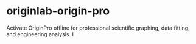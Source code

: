 # originlab-origin-pro
Activate OriginPro offline for professional scientific graphing, data fitting, and engineering analysis. I
